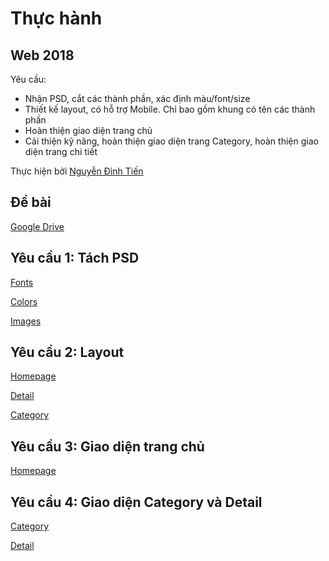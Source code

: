 # **Thực hành**
## **Web 2018**

Yêu cầu: 
- Nhận PSD, cắt các thành phần, xác định màu/font/size
- Thiết kế layout, có hỗ trợ Mobile. Chỉ bao gồm khung có tên các thành phần
- Hoàn thiện giao diện trang chủ
- Cải thiện kỹ năng, hoàn thiện giao diện trang Category, hoàn thiện giao diện trang chi tiết

Thực hiện bởi [Nguyễn Đình Tiến](https://github.com/dinhtien12298)

## Đề bài
[Google Drive](https://drive.google.com/drive/u/0/folders/1DnlNLLxEuz27R3nJ5rEI2iKPdF8qzlop)

## Yêu cầu 1: Tách PSD

[Fonts](https://dinhtien12298.github.io/web2018/views/Property/fonts.html)

[Colors](https://dinhtien12298.github.io/web2018/views/Property/colors.html)

[Images](https://dinhtien12298.github.io/web2018/views/Property/images.html)

## Yêu cầu 2: Layout

[Homepage](https://dinhtien12298.github.io/web2018/images/layout/homepage.png)

[Detail](https://dinhtien12298.github.io/web2018/images/layout/detail.png)

[Category](https://dinhtien12298.github.io/web2018/images/layout/category.png)

## Yêu cầu 3: Giao diện trang chủ

[Homepage](https://dinhtien12298.github.io/web2018/views/homepage.html)

## Yêu cầu 4: Giao diện Category và Detail

[Category](https://dinhtien12298.github.io/web2018/views/category.html)

[Detail](https://dinhtien12298.github.io/web2018/views/detail.html)

